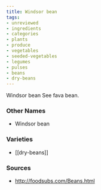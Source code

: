 ```yaml
---
title: Windsor bean
tags:
- unreviewed
- ingredients
- categories
- plants
- produce
- vegetables
- seeded-vegetables
- legumes
- pulses
- beans
- dry-beans
---
```

Windsor bean See fava bean.

### Other Names

* Windsor bean

### Varieties

* [[dry-beans]]

### Sources
* http://foodsubs.com/Beans.html
